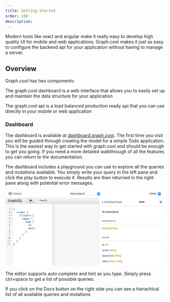 ```yaml
---
title: Getting Started
order: 100
description: 
---
```


Modern tools like react and angular make it really easy to develop high quality UI for mobile and web applications. Graph.cool makes it just as easy to configure the backend api for your application without having to manage a server.

## Overview

Graph.cool has two components:

The graph.cool dashboard is a web interface that allows you to easily set up and maintain the data structure for your application

The graph.cool api is a load balanced production ready api that you can use directly in your mobile or web application

### Dashboard

The dashboard is available at [dashboard.graph.cool](https://dashboard.graph.cool). The first time you visit you will be guided through creating the model for a simple Todo application. This is the easiest way to get started with graph.cool and should be enough to get you going. If you need a more detailed walkthrough of all the features you can return to the documentation.

The dashboard includes a playground you can use to explore all the queries and mutations available. You simply write your query in the left pane and click the play button to execute it. Results are then returned in the right pane along with potential error messages.

![graph.cool playground](../img/playground.png)

The editor supports auto complete and hint as you type. Simply press ctrl+space to get a list of possible queries.

If you click on the Docs button on the right side you can see a hierachical list of all available queries and mutations
